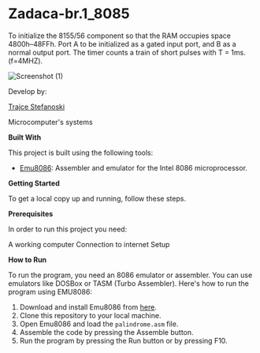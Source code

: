 # Zadaca-br.1_8085 
To initialize the 8155/56 component so that the RAM occupies space 4800h–48FFh. 
Port A to be initialized as a gated input port, and B as a normal output port. 
The timer counts a train of short pulses with T = 1ms. (f=4MHZ).


![Screenshot (1)](  https://github.com/TrajceStudent/Zadaca-br.1_8085/blob/main/image1.png  )


				
		
Develop by:

[Trajce Stefanoski ](https://github.com/TrajceStudent)

Microcomputer's systems

**Built With**

This project is built using the following tools:

- [Emu8086](https://emu8086-microprocessor-emulator.en.softonic.com/): Assembler and emulator for the Intel 8086 microprocessor.

**Getting Started**

To get a local copy up and running, follow these steps.

**Prerequisites**

In order to run this project you need:

A working computer
Connection to internet
Setup

**How to Run**

To run the program, you need an 8086 emulator or assembler. You can use emulators like DOSBox or TASM (Turbo Assembler). Here's how to run the program using EMU8086:

1. Download and install Emu8086 from [here](https://emu8086-microprocessor-emulator.en.softonic.com/).
2. Clone this repository to your local machine.
3. Open Emu8086 and load the `palindrome.asm` file.
4. Assemble the code by pressing the Assemble button.
5. Run the program by pressing the Run button or by pressing F10.
